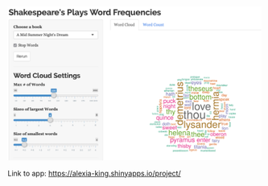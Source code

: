 ![](Shakespeare's%20Plays%20Word%20Frequencies/App%20pic.png)

Link to app: https://alexia-king.shinyapps.io/project/
